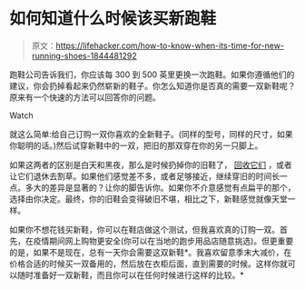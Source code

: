 # 如何知道什么时候该买新跑鞋

> 原文：<https://lifehacker.com/how-to-know-when-its-time-for-new-running-shoes-1844481292>

跑鞋公司告诉我们，你应该每 300 到 500 英里更换一次跑鞋。如果你遵循他们的建议，你会扔掉看起来仍然崭新的鞋子。你怎么知道你是否真的需要一双新鞋呢？原来有一个快速的方法可以回答你的问题。

Watch

就这么简单:给自己订购一双你喜欢的全新鞋子。(同样的型号，同样的尺寸，如果你聪明的话。)然后试穿新鞋中的一双，把旧的那双穿在你的另一只脚上。

如果这两者的区别是白天和黑夜，那么是时候扔掉你的旧鞋了， [回收它们](https://fashionista.com/2020/02/how-to-recycle-shoes-sneakers-heels) ，或者让它们退休去割草。如果他们感觉差不多，或者足够接近，继续穿旧的时间长一点。多大的差异是显著的？让你的脚告诉你。如果你不介意感觉有点扁平的那个，选择由你决定。最终，你的旧鞋会变得破旧不堪，相比之下，新鞋感觉就像天堂一样。

如果你不想花钱买新鞋，你可以在鞋店做这个测试，但我喜欢真的订购一双。首先，在疫情期间网上购物更安全(你可以在当地的跑步用品店随意挑选)。但更重要的是，如果不是现在，总有一天你会需要这双新鞋*。我喜欢留意季末大减价，在价格合适的时候买一双备用的，然后放在衣柜后面，直到需要的时候。这样你就可以随时准备好一双新鞋，而且你可以在任何时候进行这样的比较。*